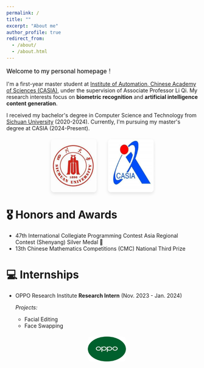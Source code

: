 ```yaml
---
permalink: /
title: ""
excerpt: "About me"
author_profile: true
redirect_from: 
  - /about/
  - /about.html
---
```


<!-- {% if site.google_scholar_stats_use_cdn %}
{% assign gsDataBaseUrl = "https://cdn.jsdelivr.net/gh/" | append: site.repository | append: "@" %}
{% else %}
{% assign gsDataBaseUrl = "https://raw.githubusercontent.com/" | append: site.repository | append: "/" %}
{% endif %}
{% assign url = gsDataBaseUrl | append: "google-scholar-stats/gs_data_shieldsio.json" %} -->

<style>
  /* 全局样式：应用于所有非标题内容 */
  .page__content p, 
  .page__content li, 
  .page__content div:not([class^="welcome"]):not([style*="display: flex"]), 
  .page__content strong,
  .page__content em,
  .page__content a {
    font-size: 0.9em !important;
    line-height: 1.5;
  }
  
  /* 欢迎文本样式 */
  .welcome-text {
    font-size: 1.1em !important;
    font-weight: 500;
    margin-bottom: 1em;
  }
  
  /* 介绍文本样式 */
  .intro-text {
    margin-bottom: 1em;
  }
  
  /* 确保标题不受影响 */
  .page__content h1, 
  .page__content h2, 
  .page__content h3, 
  .page__content h4, 
  .page__content h5, 
  .page__content h6 {
    font-size: revert !important;
  }
</style>

<span class='anchor' id='about-me'></span>

<div class="welcome-text">Welcome to my personal homepage！</div>

<div class="intro-text">
I'm a first-year master student at <a href="https://ia.cas.cn/">Institute of Automation, Chinese Academy of Sciences (CASIA)</a>, under the supervision of Associate Professor Li Qi. My research interests focus on <strong>biometric recognition</strong> and <strong>artificial intelligence content generation</strong>.
</div>

<div class="intro-text">
I received my bachelor's degree in Computer Science and Technology from <a href="https://www.scu.edu.cn">Sichuan University</a> (2020-2024). Currently, I'm pursuing my master's degree at CASIA (2024-Present).
</div>

<div style="display: flex; justify-content: center; gap: 30px; margin: 20px 0;">
  <img src="./images/scu.png" alt="Sichuan University" style="max-width: 120px; border-radius: 8px; box-shadow: 0 4px 8px rgba(0,0,0,0.1);">
  <img src="./images/casia.png" alt="CASIA" style="max-width: 120px; border-radius: 8px; box-shadow: 0 4px 8px rgba(0,0,0,0.1);">
</div>

# 🎖 Honors and Awards

- 47th International Collegiate Programming Contest Asia Regional Contest (Shenyang) Silver Medal 🥈
- 13th  Chinese Mathematics Competitions  (CMC) National Third Prize

# 💻 Internships

- OPPO Research Institute
  **Research Intern** (Nov. 2023 - Jan. 2024)

  *Projects:*
  - Facial Editing
  - Face Swapping

  <div style="text-align: center; margin: 20px 0;">
    <img src="./images/oppo.png" alt="OPPO" style="max-width: 100px; border-radius: 8px;">
  </div>


